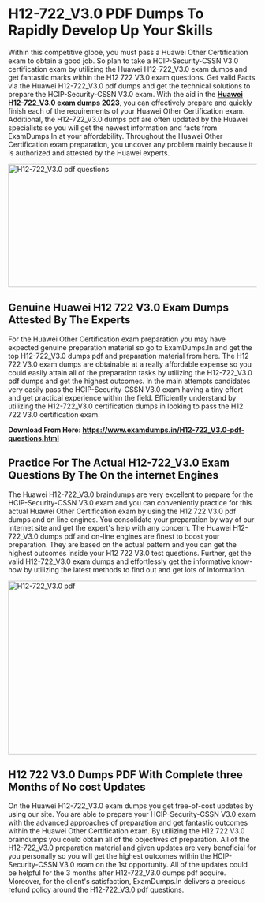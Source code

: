 <h1><strong>H12-722_V3.0 PDF Dumps To Rapidly Develop Up Your Skills</strong></h1>
<p>Within this competitive globe, you must pass a Huawei Other Certification exam to obtain a good job. So plan to take a HCIP-Security-CSSN V3.0 certification exam by utilizing the Huawei H12-722_V3.0 exam dumps and get fantastic marks within the H12 722 V3.0 exam questions. Get valid Facts via the Huawei H12-722_V3.0 pdf dumps and get the technical solutions to prepare the HCIP-Security-CSSN V3.0 exam. With the aid in the <strong><a href="https://www.examdumps.in/H12-722_V3.0-pdf-questions.html">Huawei H12-722_V3.0 exam dumps 2023</a></strong>, you can effectively prepare and quickly finish each of the requirements of your Huawei Other Certification exam. Additional, the H12-722_V3.0 dumps pdf are often updated by the Huawei specialists so you will get the newest information and facts from ExamDumps.In at your affordability. Throughout the Huawei Other Certification exam preparation, you uncover any problem mainly because it is authorized and attested by the Huawei experts.</p>
<p><img src="https://i.ibb.co/zxJwW90/Copy-of-Online-Classes-Twitter-header-post-Made-with-Poster-My-Wall-1.png" alt="H12-722_V3.0 pdf questions" width="750" height="250" /></p>
<h2><strong>Genuine Huawei H12 722 V3.0 Exam Dumps Attested By The Experts</strong></h2>
<p>For the Huawei Other Certification exam preparation you may have expected genuine preparation material so go to ExamDumps.In and get the top H12-722_V3.0 dumps pdf and preparation material from here. The H12 722 V3.0 exam dumps are obtainable at a really affordable expense so you could easily attain all of the preparation tasks by utilizing the H12-722_V3.0 pdf dumps and get the highest outcomes. In the main attempts candidates very easily pass the HCIP-Security-CSSN V3.0 exam having a tiny effort and get practical experience within the field. Efficiently understand by utilizing the H12-722_V3.0 certification dumps in looking to pass the H12 722 V3.0 certification exam.</p>
<p><strong>Download From Here:&nbsp;<a href="https://www.examdumps.in/H12-722_V3.0-pdf-questions.html">https://www.examdumps.in/H12-722_V3.0-pdf-questions.html</a></strong></p>
<h2><strong>Practice For The Actual H12-722_V3.0 Exam Questions By The On the internet Engines</strong></h2>
<p>The Huawei H12-722_V3.0 braindumps are very excellent to prepare for the HCIP-Security-CSSN V3.0 exam and you can conveniently practice for this actual Huawei Other Certification exam by using the H12 722 V3.0 pdf dumps and on line engines. You consolidate your preparation by way of our internet site and get the expert's help with any concern. The Huawei H12-722_V3.0 dumps pdf and on-line engines are finest to boost your preparation. They are based on the actual pattern and you can get the highest outcomes inside your H12 722 V3.0 test questions. Further, get the valid H12-722_V3.0 exam dumps and effortlessly get the informative know-how by utilizing the latest methods to find out and get lots of information.</p>
<p><a href="https://www.examdumps.in/H12-722_V3.0-pdf-questions.html"><img src="https://i.ibb.co/QkNtdwY/Copy-of-Zoom-Online-Classes-Facebook-Share-Po-Made-with-Poster-My-Wall-1.jpg" alt="H12-722_V3.0 pdf" width="670" height="352" /></a></p>
<h2><strong>H12 722 V3.0 Dumps PDF With Complete three Months of No cost Updates</strong></h2>
<p>On the Huawei H12-722_V3.0 exam dumps you get free-of-cost updates by using our site. You are able to prepare your HCIP-Security-CSSN V3.0 exam with the advanced approaches of preparation and get fantastic outcomes within the Huawei Other Certification exam. By utilizing the H12 722 V3.0 braindumps you could obtain all of the objectives of preparation. All of the H12-722_V3.0 preparation material and given updates are very beneficial for you personally so you will get the highest outcomes within the HCIP-Security-CSSN V3.0 exam on the 1st opportunity. All of the updates could be helpful for the 3 months after H12-722_V3.0 dumps pdf acquire. Moreover, for the client's satisfaction, ExamDumps.In delivers a precious refund policy around the H12-722_V3.0 pdf questions.</p>
